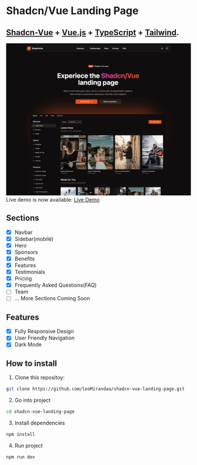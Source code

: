 # Shadcn/Vue Landing Page

## <a href="https://www.shadcn-vue.com/" target="_blank">Shadcn-Vue</a> + <a href="https://vuejs.org/" target="_blank">Vue.js</a> + <a href="https://www.typescriptlang.org/" target="_blank">TypeScript</a> + <a href="https://tailwindcss.com/" target="_blank">Tailwind</a>.

![Alt text](./public/demo-img.jpg)
Live demo is now available: <a href="https://shadcn-vue-landing-page.vercel.app" target="_blank">Live Demo</a>

## Sections

- [x] Navbar
- [x] Sidebar(mobile)
- [x] Hero
- [x] Sponsors
- [x] Benefits
- [x] Features
- [x] Testimonials 
- [x] Pricing 
- [x] Frequently Asked Questions(FAQ)
- [ ] Team
- [ ] ... More Sections Coming Soon

## Features

- [x] Fully Responsive Design
- [x] User Friendly Navigation
- [x] Dark Mode

## How to install

1. Clone this repositoy:

```bash
git clone https://github.com/leoMirandaa/shadcn-vue-landing-page.git
```

2. Go into project

```bash
cd shadcn-vue-landing-page
```

3. Install dependencies

```bash
npm install
```

4. Run project

```bash
npm run dev
```
